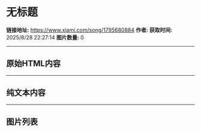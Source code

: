# 无标题

**链接地址:** https://www.xiami.com/song/1795680884
**作者:** 
**获取时间:** 2025/8/28 22:27:14
**图片数量:** 0

---

## 原始HTML内容



---

## 纯文本内容



---

## 图片列表


